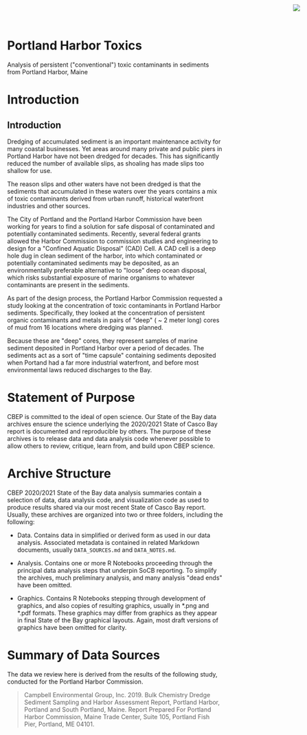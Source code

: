 # Portland Harbor Toxics

<img
    src="https://www.cascobayestuary.org/wp-content/uploads/2014/04/logo_sm.jpg"
    style="position:absolute;top:10px;right:50px;" />

Analysis of persistent ("conventional") toxic contaminants in sediments from Portland Harbor, Maine

# Introduction
 
## Introduction
Dredging of accumulated sediment is an important maintenance activity for many
coastal businesses.  Yet areas around many private and public piers in Portland
Harbor have not been dredged for decades. This has significantly reduced the
number of available slips, as shoaling has made slips too shallow for use.

The reason slips and other waters have not been dredged is that the
sediments that accumulated in these waters over the years contains a mix of 
toxic contaminants derived from urban runoff, historical waterfront industries 
and other sources.

The City of Portland and the Portland Harbor Commission have been working for 
years to find a solution for safe disposal of contaminated and potentially 
contaminated sediments.   Recently, several federal grants allowed the Harbor
Commission to commission studies and engineering to design for a "Confined 
Aquatic Disposal" (CAD) Cell.  A CAD cell is a deep hole dug in clean sediment 
of the harbor, into which contaminated or potentially contaminated sediments may 
be deposited, as an environmentally preferable alternative to "loose" deep
ocean disposal, which risks substantial exposure of marine organisms to 
whatever contaminants are present in the sediments.

As part of the design process, the Portland Harbor Commission requested a study
looking at the concentration of toxic contaminants in Portland Harbor sediments.
Specifically, they looked at the concentration of persistent organic
contaminants and metals in pairs of "deep" ( ~ 2 meter long) cores of mud from
16 locations where dredging was planned.

Because these are "deep" cores, they represent samples of marine sediment
deposited in Portland Harbor over a period of decades.  The sediments act as a
sort of "time capsule" containing sediments deposited  when Portand had a 
far more industrial waterfront, and before most environmental laws reduced 
discharges to the Bay.

# Statement of Purpose
CBEP is committed to the ideal of open science.  Our State of the Bay data
archives ensure the science underlying the 2020/2021 State of Casco Bay report
is documented and reproducible by others. The purpose of these archives is to
release  data and data analysis code whenever possible to allow others to
review, critique, learn from, and build upon CBEP science.

# Archive Structure
CBEP 2020/2021 State of the Bay data analysis summaries contain a selection of 
data,  data analysis code, and visualization code as used to produce 
results shared via our most recent State of Casco Bay report. Usually, these
archives are organized into two or three folders, including the following:

- Data.  Contains data in simplified or derived form as used in our
data  analysis.  Associated metadata is contained in related Markdown documents,
usually `DATA_SOURCES.md` and `DATA_NOTES.md`.

- Analysis.  Contains one or more R Notebooks proceeding through the principal
data analysis steps that underpin SoCB reporting. To simplify the archives,
much preliminary analysis, and many analysis "dead ends" have been omitted. 

- Graphics.  Contains R Notebooks stepping through development of graphics, and
also copies of resulting graphics, usually in \*.png and \*.pdf formats.  These
graphics may differ from graphics as they appear in final State of the Bay
graphical layouts. Again, most draft versions of graphics have been omitted for 
clarity.

# Summary of Data Sources
The data we review here is derived from the results of the following study,
conducted for the Portland Harbor Commission.

>  Campbell Environmental Group, Inc. 2019.  Bulk Chemistry Dredge Sediment
   Sampling and Harbor Assessment Report, Portland Harbor, Portland and South
   Portland, Maine. Report Prepared For Portland Harbor Commission, Maine Trade
   Center, Suite 105, Portland Fish Pier, Portland, ME 04101.

